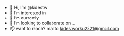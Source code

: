 - 👋 Hi, I’m @kidestw
- 👀 I’m interested in 
- 🌱 I’m currently 
- 💞️ I’m looking to collaborate on ...
- 📫 want to reach?  mailto kidestworku2321@gmail.com

<!---
kidestw/kidestw is a ✨ special ✨ repository because its `README.md` (this file) appears on your GitHub profile.
You can click the Preview link to take a look at your changes.
--->

